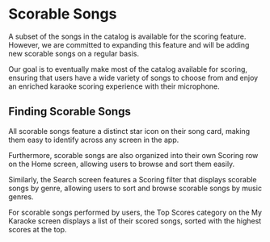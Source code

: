 # Scorable Songs 

A subset of the songs in the catalog is available for the scoring feature. However, we are committed to expanding this feature and will be adding new scorable songs on a regular basis.  

Our goal is to eventually make most of the catalog available for scoring, ensuring that users have a wide variety of songs to choose from and enjoy an enriched karaoke scoring experience with their microphone. 

## Finding Scorable Songs 

All scorable songs feature a distinct star icon on their song card, making them easy to identify across any screen in the app. 

Furthermore, scorable songs are also organized into their own Scoring row on the Home screen, allowing users to browse and sort them easily. 

Similarly, the Search screen features a Scoring filter that displays scorable songs by genre, allowing users to sort and browse scorable songs by music genres. 

For scorable songs performed by users, the Top Scores category on the My Karaoke screen displays a list of their scored songs, sorted with the highest scores at the top. 